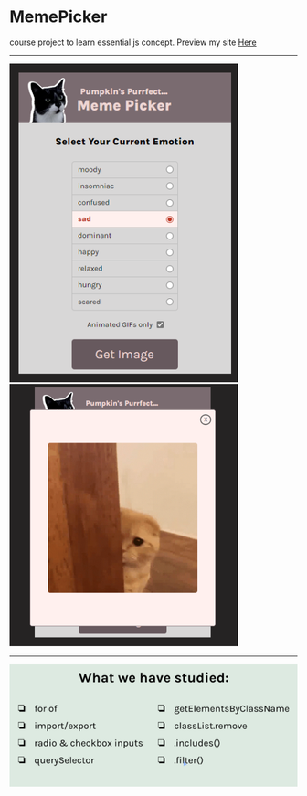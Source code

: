 # MemePicker

course project to learn essential js concept.
Preview my site <a href="https://muhmmadawd.github.io/MemePicker/"> Here </a>

<hr>
<p float="left">
<img src="./images/_website.png" width="400px">
<img src="./images/_.png" width="400px">
</p>
<hr>
<img src="./images/goal.png">
